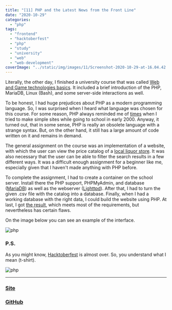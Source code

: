```yaml
---
title: "[11] PHP and the Latest News from the Front Line"
date: "2020-10-29"
categories:
  - "php"
tags:
  - "frontend"
  - "hacktoberfest"
  - "php"
  - "study"
  - "university"
  - "web"
  - "web-development"
coverImage: "../static/img/images/11/Screenshot-2020-10-29-at-16.04.42.png"
---
```


Literally, the other day, I finished a university course that was called [Web and Game technologies basics](https://opetustarjontahaku.lab.fi/search.php?lang=en&term=Web%20ja%20peliteknologian%20perusteet#result-21260). It included a brief introduction of the PHP, MariaDB, Linux (Bash), and some server-side interactions as well.

To be honest, I had huge prejudices about PHP as a modern programming language. So, I was surprised when I heard what language was chosen for this course. For some reason, PHP always reminded me of [times](http://www.arngren.net/) when I tried to make simple sites while going to school in early 2000. Anyway, it turned out, that in some sense, PHP is really an obsolete language with a strange syntax. But, on the other hand, it still has a large amount of code written on it and remains in demand.

The general assignment on the course was an implementation of a website, with which the user can view the price catalog of a [local liquor store](https://www.alko.fi/en/). It was also necessary that the user can be able to filter the search results in a few different ways. It was a difficult enough assignment for a beginner like me, especially given that I haven't made anything with PHP before.

To complete the assignment, I had to create a container on the school server. Install there the PHP support, PHPMyAdmin, and database ([MariaDB](https://mariadb.org/)) as well as the webserver ([Lighttpd](https://www.lighttpd.net/)). After that, I had to turn the given .csv file with the catalog into a database. Finally, when I had a working database with the right data, I could build the website using PHP. At last, I got [the result](https://old.create-react-app.com/Projects/PHP/), which meets most of the requirements, but nevertheless has certain flaws.

On the image below you can see an example of the interface.

![php](https://reverent-carson-67c52e.netlify.app/static/img/images/11/Screenshot-2020-10-29-at-15.49.29.png)

### P.S.

As you might know, [Hacktoberfest](https://create-react-app.com/10-hacktoberfest/) is almost over. So, you understand what I mean (t-shirt).

![php](https://reverent-carson-67c52e.netlify.app/static/img/images/11/DKjtY63.png)

---

### [Site](https://proj.create-react-app.com/)

### [GitHub](https://github.com/villivald)
